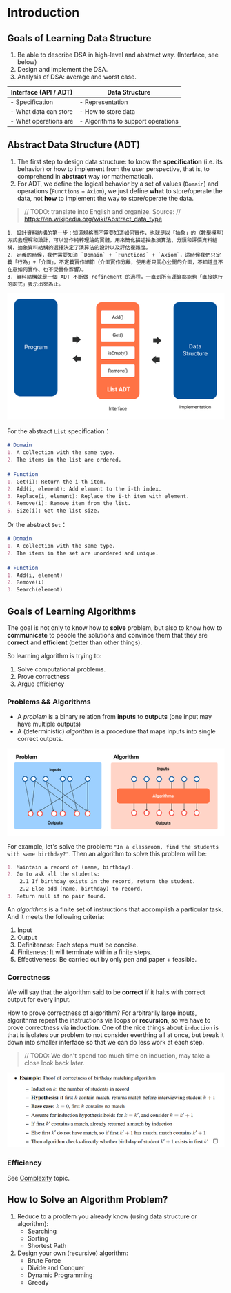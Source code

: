 # Introduction
## Goals of Learning Data Structure
1. Be able to describe DSA in high-level and abstract way. (Interface, see below)
2. Design and implement the DSA.
3. Analysis of DSA: average and worst case.

| Interface (API / ADT) | Data Structure                     |
|-----------------------|------------------------------------|
| - Specification       | - Representation                   |
| - What data can store | - How to store data                |
| - What operations are | - Algorithms to support operations |

## Abstract Data Structure (ADT)
1. The first step to design data structure: to know the **specification** (i.e. its behavior) or how to implement from the user perspective, that is, to comprehend in **abstract** way (or mathematical). 
2. For ADT, we define the logical behavior by a set of values (`Domain`) and operations (`Functions` + `Axiom`), we just define **what** to store/operate the data, not **how** to implement the way to store/operate the data.

> // TODO: translate into English and organize.
> Source: // https://en.wikipedia.org/wiki/Abstract_data_type

```
1. 設計資料結構的第一步：知道規格而不需要知道如何實作，也就是以「抽象」的（數學模型）方式去理解和設計，可以當作純粹理論的實體，用來簡化描述抽象演算法、分類和評價資料結構，抽象資料結構的選擇決定了演算法的設計以及評估複雜度。
2. 定義的時候，我們需要知道 `Domain` + `Functions` + `Axiom`，這時候我們只定義「行為」+「介面」，不定義實作細節（介面實作分離，使用者只關心公開的介面，不知道且不在意如何實作、也不受實作影響）。
3. 資料結構就是一個 ADT 不斷做 refinement 的過程，一直到所有運算都能夠「直接執行的函式」表示出來為止。
```

<img src='../media/ADT.png' alt='ADT'/>

For the abstract `List` specification：

```md
# Domain
1. A collection with the same type.
2. The items in the list are ordered.

# Function
1. Get(i): Return the i-th item.
2. Add(i, element): Add element to the i-th index.
3. Replace(i, element): Replace the i-th item with element.
4. Remove(i): Remove item from the list.
5. Size(i): Get the list size.
```

Or the abstract `Set`：

```md
# Domain
1. A collection with the same type.
2. The items in the set are unordered and unique.

# Function
1. Add(i, element)
2. Remove(i)
3. Search(element)
```

## Goals of Learning Algorithms
The goal is not only to know how to **solve** problem, but also to know how to **communicate** to people the solutions and convince them that they are **correct** and **efficient** (better than other things).

So learning algorithm is trying to:
1. Solve computational problems.
2. Prove correctness
3. Argue efficiency

### Problems && Algorithms
* A *problem* is a binary relation from **inputs** to **outputs** (one input may have multiple outputs)
* A (deterministic) *algorithm* is a procedure that maps inputs into single correct outputs.

<img src='../media/problem-algorithm.png' alt='ADT'/>

For example, let's solve the problem: `"In a classroom, find the students with same birthday?"`. Then an algorithm to solve this problem will be:

```md
1. Maintain a record of (name, birthday).
2. Go to ask all the students:
    2.1 If birthday exists in the record, return the student.
    2.2 Else add (name, birthday) to record.
3. Return null if no pair found.
```

An *algorithms* is a finite set of instructions that accomplish a particular task. And it meets the following criteria:
1. Input
2. Output
3. Definiteness: Each steps must be concise.
4. Finiteness: It will terminate within a finite steps.
5. Effectiveness: Be carried out by only pen and paper + feasible.

### Correctness
We will say that the algorithm said to be **correct** if it halts with correct output for every input.

How to prove correctness of algorithm? For arbitrarily large inputs, algorithms repeat the instructions via loops or **recursion**, so we have to prove correctness via **induction**. One of the nice things about `induction` is that is isolates our problem to not consider everthing all at once, but break it down into smaller interface so that we can do less work at each step.

> // TODO: We don't spend too much time on induction, may take a close look back later.

<img src='../media/induction.png' alt='ADT'/>

### Efficiency
See [Complexity](./complexity.md) topic.

## How to Solve an Algorithm Problem?
1. Reduce to a problem you already know (using data structure or algorithm):
    * Searching
    * Sorting
    * Shortest Path
2. Design your own (recursive) algorithm:
    * Brute Force
    * Divide and Conquer
    * Dynamic Programming
    * Greedy
